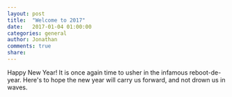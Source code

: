 ```yaml
---
layout: post
title:  "Welcome to 2017"
date:   2017-01-04 01:00:00
categories: general
author: Jonathan
comments: true
share:
---
```

Happy New Year! It is once again time to usher in the infamous reboot-de-year. Here's to hope the new year will carry us forward, and not drown us in waves.